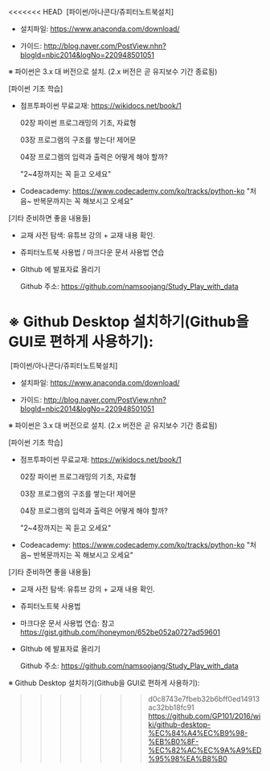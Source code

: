 <<<<<<< HEAD
﻿
[파이썬/아나콘다/쥬피터노트북설치]
   
   - 설치파일: https://www.anaconda.com/download/
   
   - 가이드: http://blog.naver.com/PostView.nhn?blogId=nbic2014&logNo=220948501051
     
   ※ 파이썬은 3.x 대 버전으로 설치. (2.x 버전은 곧 유지보수 기간 종료됨)





[파이썬 기초 학습]

   - 점프투파이썬 무료교재:  https://wikidocs.net/book/1

       02장 파이썬 프로그래밍의 기초, 자료형
       
       03장 프로그램의 구조를 쌓는다! 제어문
       
       04장 프로그램의 입력과 출력은 어떻게 해야 할까?
       
       "2~4장까지는 꼭 듣고 오세요"

     
     
     
   - Codeacademy: https://www.codecademy.com/ko/tracks/python-ko
                  "처음~ 반복문까지는 꼭 해보시고 오세요"







[기타 준비하면 좋을 내용들]


 - 교재 사전 탐색: 유튜브 강의 + 교재 내용 확인.


 - 쥬피터노트북 사용법 / 마크다운 문서 사용법 연습


 - GIthub 에 발표자료 올리기
 
    Github 주소: https://github.com/namsoojang/Study_Play_with_data


 ※ Github Desktop 설치하기(Github을 GUI로 편하게 사용하기):
=======
﻿
[파이썬/아나콘다/쥬피터노트북설치]
   
   - 설치파일: https://www.anaconda.com/download/
   
   - 가이드: http://blog.naver.com/PostView.nhn?blogId=nbic2014&logNo=220948501051
     
   ※ 파이썬은 3.x 대 버전으로 설치. (2.x 버전은 곧 유지보수 기간 종료됨)





[파이썬 기초 학습]

   - 점프투파이썬 무료교재:  https://wikidocs.net/book/1

       02장 파이썬 프로그래밍의 기초, 자료형
       
       03장 프로그램의 구조를 쌓는다! 제어문
       
       04장 프로그램의 입력과 출력은 어떻게 해야 할까?
       
       "2~4장까지는 꼭 듣고 오세요"

     
     
     
   - Codeacademy: https://www.codecademy.com/ko/tracks/python-ko
                  "처음~ 반복문까지는 꼭 해보시고 오세요"







[기타 준비하면 좋을 내용들]


 - 교재 사전 탐색: 유튜브 강의 + 교재 내용 확인.
 

 - 쥬피터노트북 사용법
 
 - 마크다운 문서 사용법 연습: 참고 https://gist.github.com/ihoneymon/652be052a0727ad59601
 


 - GIthub 에 발표자료 올리기
 
    Github 주소: https://github.com/namsoojang/Study_Play_with_data


 ※ Github Desktop 설치하기(Github을 GUI로 편하게 사용하기):
>>>>>>> d0c8743e7fbeb32b6bff0ed14913ac32bb18fc91
  https://github.com/GP101/2016/wiki/github-desktop-%EC%84%A4%EC%B9%98-%EB%B0%8F-%EC%82%AC%EC%9A%A9%ED%95%98%EA%B8%B0